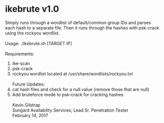 # ikebrute v1.0
Simply runs through a wordlist of default/common group IDs and parses each hash to a separate file.  Then it runs through the hashes with psk-crack using the rockyou wordlist.
</br></br>
Usage:  ./ikebrute.sh [TARGET IP]
</br></br>
Requirements:  </br>
1.  ike-scan</br>
2.  psk-crack</br>
3.  rockyou wordlist located at /usr/share/wordlists/rockyou.txt
</br></br>
Future Updates:   </br>
1.  cat hash files and check for a null value (remove those that are null) </br>
2.  Add bruteforce mode to psk-crack for cracking hashes
</br></br>
Kevin Gilstrap </br>
Sungard Availability Services, Lead Sr. Penetration Tester </br>
February 14, 2017
